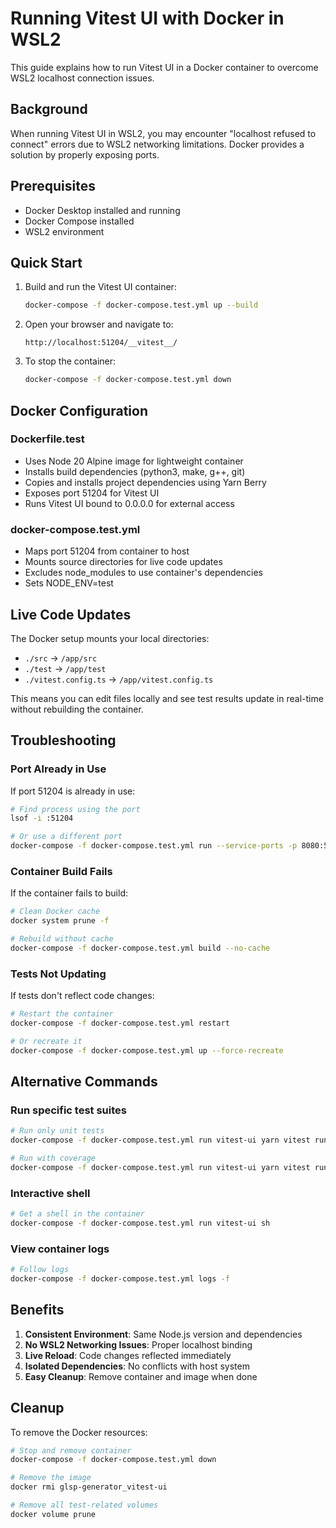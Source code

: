 # Running Vitest UI with Docker in WSL2

This guide explains how to run Vitest UI in a Docker container to overcome WSL2 localhost connection issues.

## Background

When running Vitest UI in WSL2, you may encounter "localhost refused to connect" errors due to WSL2 networking limitations. Docker provides a solution by properly exposing ports.

## Prerequisites

- Docker Desktop installed and running
- Docker Compose installed
- WSL2 environment

## Quick Start

1. Build and run the Vitest UI container:
   ```bash
   docker-compose -f docker-compose.test.yml up --build
   ```

2. Open your browser and navigate to:
   ```
   http://localhost:51204/__vitest__/
   ```

3. To stop the container:
   ```bash
   docker-compose -f docker-compose.test.yml down
   ```

## Docker Configuration

### Dockerfile.test
- Uses Node 20 Alpine image for lightweight container
- Installs build dependencies (python3, make, g++, git)
- Copies and installs project dependencies using Yarn Berry
- Exposes port 51204 for Vitest UI
- Runs Vitest UI bound to 0.0.0.0 for external access

### docker-compose.test.yml
- Maps port 51204 from container to host
- Mounts source directories for live code updates
- Excludes node_modules to use container's dependencies
- Sets NODE_ENV=test

## Live Code Updates

The Docker setup mounts your local directories:
- `./src` → `/app/src`
- `./test` → `/app/test`
- `./vitest.config.ts` → `/app/vitest.config.ts`

This means you can edit files locally and see test results update in real-time without rebuilding the container.

## Troubleshooting

### Port Already in Use
If port 51204 is already in use:
```bash
# Find process using the port
lsof -i :51204

# Or use a different port
docker-compose -f docker-compose.test.yml run --service-ports -p 8080:51204 vitest-ui
```

### Container Build Fails
If the container fails to build:
```bash
# Clean Docker cache
docker system prune -f

# Rebuild without cache
docker-compose -f docker-compose.test.yml build --no-cache
```

### Tests Not Updating
If tests don't reflect code changes:
```bash
# Restart the container
docker-compose -f docker-compose.test.yml restart

# Or recreate it
docker-compose -f docker-compose.test.yml up --force-recreate
```

## Alternative Commands

### Run specific test suites
```bash
# Run only unit tests
docker-compose -f docker-compose.test.yml run vitest-ui yarn vitest run test/unit

# Run with coverage
docker-compose -f docker-compose.test.yml run vitest-ui yarn vitest run --coverage
```

### Interactive shell
```bash
# Get a shell in the container
docker-compose -f docker-compose.test.yml run vitest-ui sh
```

### View container logs
```bash
# Follow logs
docker-compose -f docker-compose.test.yml logs -f
```

## Benefits

1. **Consistent Environment**: Same Node.js version and dependencies
2. **No WSL2 Networking Issues**: Proper localhost binding
3. **Live Reload**: Code changes reflected immediately
4. **Isolated Dependencies**: No conflicts with host system
5. **Easy Cleanup**: Remove container and image when done

## Cleanup

To remove the Docker resources:
```bash
# Stop and remove container
docker-compose -f docker-compose.test.yml down

# Remove the image
docker rmi glsp-generator_vitest-ui

# Remove all test-related volumes
docker volume prune
```